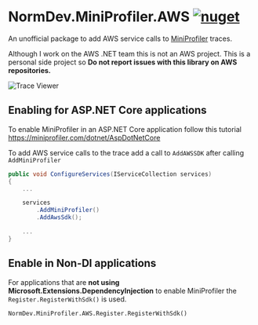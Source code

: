 # NormDev.MiniProfiler.AWS [![nuget](https://img.shields.io/nuget/v/NormDev.MiniProfiler.AWS.svg)](https://www.nuget.org/packages/NormDev.MiniProfiler.AWS/)

An unofficial package to add AWS service calls to [MiniProfiler](https://github.com/MiniProfiler/dotnet) traces. 

Although I work on the AWS .NET team this is not an AWS project. This is a personal side project so **Do not report issues with this library on AWS repositories.**

![Trace Viewer](https://raw.githubusercontent.com/normj/NormDev.MiniProfiler.AWS/main/Docs/example-screenshot.png)


## Enabling for ASP.NET Core applications

To enable MiniProfiler in an ASP.NET Core application follow this tutorial https://miniprofiler.com/dotnet/AspDotNetCore


To add AWS service calls to the trace add a call to `AddAWSSDK` after calling `AddMiniProfiler`

```csharp
public void ConfigureServices(IServiceCollection services)
{
    ...

    services
        .AddMiniProfiler()
        .AddAwsSdk();

    ...
}
```

## Enable in Non-DI applications

For applications that are **not using Microsoft.Extensions.DependencyInjection** to enable MiniProfiler the `Register.RegisterWithSdk()` is used.

```charp
NormDev.MiniProfiler.AWS.Register.RegisterWithSdk()
```

